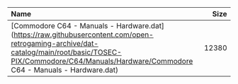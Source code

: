 |Name|Size|
|:---|---:|
|[Commodore C64 - Manuals - Hardware.dat](https://raw.githubusercontent.com/open-retrogaming-archive/dat-catalog/main/root/basic/TOSEC-PIX/Commodore/C64/Manuals/Hardware/Commodore C64 - Manuals - Hardware.dat)|12380|
